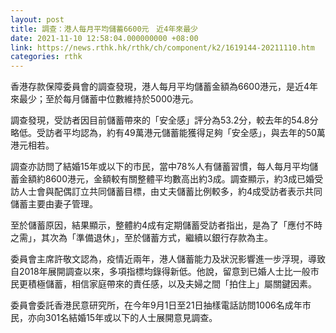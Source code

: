 ```yaml
---
layout: post
title: 調查：港人每月平均儲蓄6600元　近4年來最少
date: 2021-11-10 12:58:04.000000000 +08:00
link: https://news.rthk.hk/rthk/ch/component/k2/1619144-20211110.htm
categories: rthk
---
```


香港存款保障委員會的調查發現，港人每月平均儲蓄金額為6600港元，是近4年來最少；至於每月儲蓄中位數維持於5000港元。

調查發現，受訪者因目前儲蓄帶來的「安全感」評分為53.2分，較去年的54.8分略低。受訪者平均認為，約有49萬港元儲蓄能獲得足夠「安全感」，與去年的50萬港元相若。
 
調查亦訪問了結婚15年或以下的市民，當中78%人有儲蓄習慣，每人每月平均儲蓄金額約8600港元，金額較有關整體平均數高出約3成。調查顯示，約3成已婚受訪人士會與配偶訂立共同儲蓄目標，由丈夫儲蓄比例較多，約4成受訪者表示共同儲蓄主要由妻子管理。 

至於儲蓄原因，結果顯示，整體約4成有定期儲蓄受訪者指出，是為了「應付不時之需」，其次為「準備退休」，至於儲蓄方式，繼續以銀行存款為主。 

委員會主席許敬文認為，疫情近兩年，港人儲蓄能力及狀況影響進一步浮現，導致自2018年展開調查以來，多項指標均錄得新低。他說，留意到已婚人士比一般市民更積極儲蓄，相信家庭帶來的責任感，以及夫婦之間「拍住上」屬關鍵因素。 

委員會委託香港民意研究所，在今年9月1日至21日抽樣電話訪問1006名成年市民，亦向301名結婚15年或以下的人士展開意見調查。
